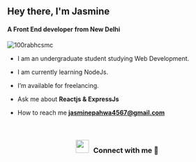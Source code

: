 <h2 align="left">Hey there, I'm
Jasmine</h2>
<h4 align="left">A Front End developer from New Delhi</h4>

<p align="left"> <img src="https://komarev.com/ghpvc/?username=100rabhcsmc&label=Profile%20views&color=0e75b6&style=flat" alt="100rabhcsmc" /> </p>





- I am an undergraduate student studying Web Development.

- I am currently learning NodeJs.

- I’m available for freelancing.

- Ask me about **Reactjs & ExpressJs**

- How to reach me **jasminepahwa4567@gmail.com**

<br/>
<h3 align="center" > <img src="https://media.giphy.com/media/iY8CRBdQXODJSCERIr/giphy.gif" width="30" height="30" style="margin-right: 10px;">Connect with me 🤝 </h3>

<p align="center">


</p>

